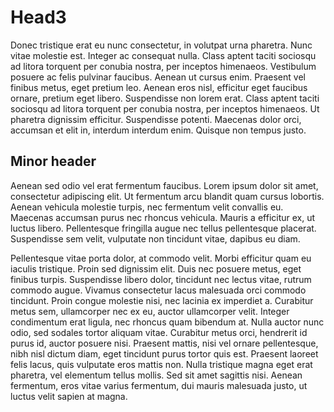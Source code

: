 # Head3

Donec tristique erat eu nunc consectetur, in volutpat urna pharetra. Nunc vitae
molestie est. Integer ac consequat nulla. Class aptent taciti sociosqu ad litora
torquent per conubia nostra, per inceptos himenaeos. Vestibulum posuere ac felis
pulvinar faucibus. Aenean ut cursus enim. Praesent vel finibus metus, eget
pretium leo. Aenean eros nisl, efficitur eget faucibus ornare, pretium eget
libero. Suspendisse non lorem erat. Class aptent taciti sociosqu ad litora
torquent per conubia nostra, per inceptos himenaeos. Ut pharetra dignissim
efficitur. Suspendisse potenti. Maecenas dolor orci, accumsan et elit in,
interdum interdum enim. Quisque non tempus justo.

## Minor header

Aenean sed odio vel erat fermentum faucibus. Lorem ipsum dolor sit amet,
consectetur adipiscing elit. Ut fermentum arcu blandit quam cursus lobortis.
Aenean vehicula molestie turpis, nec fermentum velit convallis eu. Maecenas
accumsan purus nec rhoncus vehicula. Mauris a efficitur ex, ut luctus libero.
Pellentesque fringilla augue nec tellus pellentesque placerat. Suspendisse sem
velit, vulputate non tincidunt vitae, dapibus eu diam.

Pellentesque vitae porta dolor, at commodo velit. Morbi efficitur quam eu
iaculis tristique. Proin sed dignissim elit. Duis nec posuere metus, eget
finibus turpis. Suspendisse libero dolor, tincidunt nec lectus vitae, rutrum
commodo augue. Vivamus consectetur lacus malesuada orci commodo tincidunt. Proin
congue molestie nisi, nec lacinia ex imperdiet a. Curabitur metus sem,
ullamcorper nec ex eu, auctor ullamcorper velit. Integer condimentum erat
ligula, nec rhoncus quam bibendum at. Nulla auctor nunc odio, sed sodales tortor
aliquam vitae. Curabitur metus orci, hendrerit id purus id, auctor posuere nisi.
Praesent mattis, nisi vel ornare pellentesque, nibh nisl dictum diam, eget
tincidunt purus tortor quis est. Praesent laoreet felis lacus, quis vulputate
eros mattis non. Nulla tristique magna eget erat pharetra, vel elementum tellus
mollis. Sed sit amet sagittis nisi. Aenean fermentum, eros vitae varius
fermentum, dui mauris malesuada justo, ut luctus velit sapien at magna.
